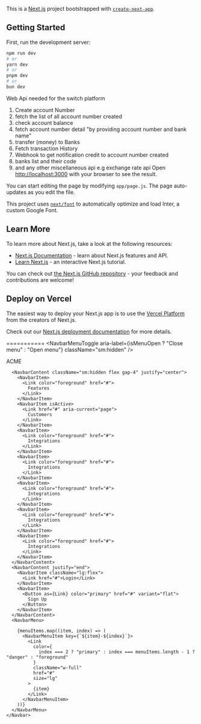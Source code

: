 This is a [Next.js](https://nextjs.org/) project bootstrapped with [`create-next-app`](https://github.com/vercel/next.js/tree/canary/packages/create-next-app).

## Getting Started

First, run the development server:

```bash
npm run dev
# or
yarn dev
# or
pnpm dev
# or
bun dev
```
Web Api needed for the switch platform 
1. Create account Number
2. fetch the list of all account number created
3. check account balance
4. fetch account number detail "by providing account number and bank name"
5. transfer (money) to Banks
6. Fetch transaction History
7. Webhook to get notification credit to account number created
8. banks list and their code
9. and any other miscellaneous api e.g exchange rate api
Open [http://localhost:3000](http://localhost:3000) with your browser to see the result.

You can start editing the page by modifying `app/page.js`. The page auto-updates as you edit the file.

This project uses [`next/font`](https://nextjs.org/docs/basic-features/font-optimization) to automatically optimize and load Inter, a custom Google Font.

## Learn More

To learn more about Next.js, take a look at the following resources:

- [Next.js Documentation](https://nextjs.org/docs) - learn about Next.js features and API.
- [Learn Next.js](https://nextjs.org/learn) - an interactive Next.js tutorial.

You can check out [the Next.js GitHub repository](https://github.com/vercel/next.js/) - your feedback and contributions are welcome!

## Deploy on Vercel

The easiest way to deploy your Next.js app is to use the [Vercel Platform](https://vercel.com/new?utm_medium=default-template&filter=next.js&utm_source=create-next-app&utm_campaign=create-next-app-readme) from the creators of Next.js.

Check out our [Next.js deployment documentation](https://nextjs.org/docs/deployment) for more details.


===========
<Navbar onMenuOpenChange={setIsMenuOpen}>
      <NavbarContent>
        <NavbarMenuToggle
          aria-label={isMenuOpen ? "Close menu" : "Open menu"}
          className="sm:hidden"
        />
        <NavbarBrand>
          <SmartpayLogo />
          <p className="font-bold text-inherit">ACME</p>
        </NavbarBrand>
      </NavbarContent>

      <NavbarContent className="sm:hidden flex gap-4" justify="center">
        <NavbarItem>
          <Link color="foreground" href="#">
            Features
          </Link>
        </NavbarItem>
        <NavbarItem isActive>
          <Link href="#" aria-current="page">
            Customers
          </Link>
        </NavbarItem>
        <NavbarItem>
          <Link color="foreground" href="#">
            Integrations
          </Link>
        </NavbarItem>
        <NavbarItem>
          <Link color="foreground" href="#">
            Integrations
          </Link>
        </NavbarItem>
        <NavbarItem>
          <Link color="foreground" href="#">
            Integrations
          </Link>
        </NavbarItem>
        <NavbarItem>
          <Link color="foreground" href="#">
            Integrations
          </Link>
        </NavbarItem>
        <NavbarItem>
          <Link color="foreground" href="#">
            Integrations
          </Link>
        </NavbarItem>
      </NavbarContent>
      <NavbarContent justify="end">
        <NavbarItem className="lg:flex">
          <Link href="#">Login</Link>
        </NavbarItem>
        <NavbarItem>
          <Button as={Link} color="primary" href="#" variant="flat">
            Sign Up
          </Button>
        </NavbarItem>
      </NavbarContent>
      <NavbarMenu>
        
        {menuItems.map((item, index) => (
          <NavbarMenuItem key={`${item}-${index}`}>
            <Link
              color={
                index === 2 ? "primary" : index === menuItems.length - 1 ? "danger" : "foreground"
              }
              className="w-full"
              href="#"
              size="lg"
            >
              {item}
            </Link>
          </NavbarMenuItem>
        ))}
      </NavbarMenu>
    </Navbar>